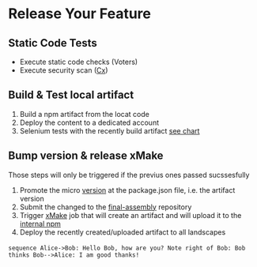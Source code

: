 # Release Your Feature
##      Static Code Tests
*   Execute static code checks (Voters)
*   Execute security scan ([Cx](https://www.checkmarx.com/))
##      Build & Test local artifact
1. Build a npm artifact from the locat code
2. Deploy the content to a dedicated account
3. Selenium tests with the recently build artifact [see chart](Dedicated_account.pptx)
##      Bump version & release xMake
Those steps will only be triggered if the previus ones passed sucssesfully
1. Promote the micro [version](TECHNOLOGIES_BRIEF.md) at the package.json file, i.e. the artifact version
2. Submit the changed to the [final-assembly](https://github.wdf.sap.corp/final-assembly) repository
3. Trigger [xMake](https://xmake-dev.wdf.sap.corp:8443/) job that will create an artifact and will upload it to the [internal npm](https://nexus.wdf.sap.corp:8443/nexus/content/groups/build.releases.npm/#browse/welcome)
4. Deploy the recently created/uploaded artifact to all landscapes


​```sequence
Alice->Bob: Hello Bob, how are you?
Note right of Bob: Bob thinks
Bob-->Alice: I am good thanks!
​```
